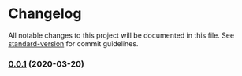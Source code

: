 # Changelog

All notable changes to this project will be documented in this file. See [standard-version](https://github.com/conventional-changelog/standard-version) for commit guidelines.

### [0.0.1](https://github.com/soofka/coronavirus-tracker/compare/v0.1.2...v0.0.1) (2020-03-20)
